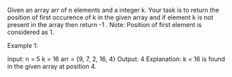 Given an array arr of n elements and a integer k. Your task is to return the position of first occurence of k in the given array and if element k is not present 
in the array then return -1 .
Note: Position of first element is considered as 1.

Example 1:

Input:
n = 5
k = 16
arr = {9, 7, 2, 16, 4}
Output: 4
Explanation: k = 16 is found in the given array at position 4.
